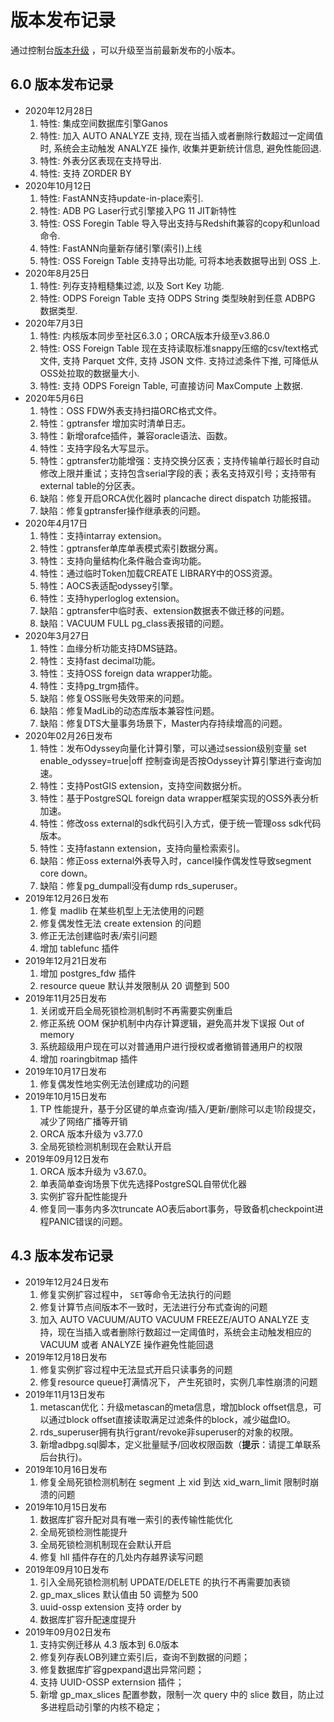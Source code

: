 # 版本发布记录

通过控制台[版本升级](/cn.zh-CN/实例管理/版本管理/版本升级.md) ，可以升级至当前最新发布的小版本。

## 6.0 版本发布记录

-   2020年12月28日
    1.  特性: 集成空间数据库引擎Ganos
    2.  特性: 加入 AUTO ANALYZE 支持, 现在当插入或者删除行数超过一定阈值时, 系统会主动触发 ANALYZE 操作, 收集并更新统计信息, 避免性能回退.
    3.  特性: 外表分区表现在支持导出.
    4.  特性: 支持 ZORDER BY
-   2020年10月12日
    1.  特性: FastANN支持update-in-place索引.
    2.  特性: ADB PG Laser行式引擎接入PG 11 JIT新特性
    3.  特性: OSS Foregin Table 导入导出支持与Redshift兼容的copy和unload命令.
    4.  特性: FastANN向量新存储引擎\(索引\)上线
    5.  特性: OSS Foreign Table 支持导出功能, 可将本地表数据导出到 OSS 上.
-   2020年8月25日
    1.  特性: 列存支持粗糙集过滤, 以及 Sort Key 功能.
    2.  特性: ODPS Foreign Table 支持 ODPS String 类型映射到任意 ADBPG 数据类型.
-   2020年7月3日
    1.  特性: 内核版本同步至社区6.3.0；ORCA版本升级至v3.86.0
    2.  特性: OSS Foreign Table 现在支持读取标准snappy压缩的csv/text格式文件, 支持 Parquet 文件, 支持 JSON 文件. 支持过滤条件下推, 可降低从OSS处拉取的数据量大小.
    3.  特性: 支持 ODPS Foreign Table, 可直接访问 MaxCompute 上数据.
-   2020年5月6日
    1.  特性：OSS FDW外表支持扫描ORC格式文件。
    2.  特性：gptransfer 增加实时清单日志。
    3.  特性：新增orafce插件，兼容oracle语法、函数。
    4.  特性：支持字段名大写显示。
    5.  特性：gptransfer功能增强：支持交换分区表；支持传输单行超长时自动修改上限并重试；支持包含serial字段的表；表名支持双引号；支持带有external table的分区表。
    6.  缺陷：修复开启ORCA优化器时 plancache direct dispatch 功能报错。
    7.  缺陷：修复gptransfer操作继承表的问题。
-   2020年4月17日
    1.  特性：支持intarray extension。
    2.  特性：gptransfer单库单表模式索引数据分离。
    3.  特性：支持向量结构化条件融合查询功能。
    4.  特性：通过临时Token加载CREATE LIBRARY中的OSS资源。
    5.  特性：AOCS表适配odyssey引擎。
    6.  特性：支持hyperloglog extension。
    7.  缺陷：gptransfer中临时表、extension数据表不做迁移的问题。
    8.  缺陷：VACUUM FULL pg\_class表报错的问题。
-   2020年3月27日
    1.  特性：血缘分析功能支持DMS链路。
    2.  特性：支持fast decimal功能。
    3.  特性：支持OSS foreign data wrapper功能。
    4.  特性：支持pg\_trgm插件。
    5.  缺陷：修复OSS账号失效带来的问题。
    6.  缺陷：修复MadLib的动态库版本兼容性问题。
    7.  缺陷：修复DTS大量事务场景下，Master内存持续增高的问题。
-   2020年02月26日发布
    1.  特性：发布Odyssey向量化计算引擎，可以通过session级别变量 set enable\_odyssey=true\|off 控制查询是否按Odyssey计算引擎进行查询加速。
    2.  特性：支持PostGIS extension，支持空间数据分析。
    3.  特性：基于PostgreSQL foreign data wrapper框架实现的OSS外表分析加速。
    4.  特性：修改oss external的sdk代码引入方式，便于统一管理oss sdk代码版本。
    5.  特性：支持fastann extension，支持向量检索索引。
    6.  缺陷：修正oss external外表导入时，cancel操作偶发性导致segment core down。
    7.  缺陷：修复pg\_dumpall没有dump rds\_superuser。
-   2019年12月26日发布
    1.  修复 madlib 在某些机型上无法使用的问题
    2.  修复偶发性无法 create extension 的问题
    3.  修正无法创建临时表/索引问题
    4.  增加 tablefunc 插件
-   2019年12月21日发布
    1.  增加 postgres\_fdw 插件
    2.  resource queue 默认并发限制从 20 调整到 500
-   2019年11月25日发布
    1.  关闭或开启全局死锁检测机制时不再需要实例重启
    2.  修正系统 OOM 保护机制中内存计算逻辑，避免高并发下误报 Out of memory
    3.  系统超级用户现在可以对普通用户进行授权或者撤销普通用户的权限
    4.  增加 roaringbitmap 插件
-   2019年10月17日发布
    1.  修复偶发性地实例无法创建成功的问题
-   2019年10月15日发布
    1.  TP 性能提升，基于分区键的单点查询/插入/更新/删除可以走1阶段提交，减少了网络广播等开销
    2.  ORCA 版本升级为 v3.77.0
    3.  全局死锁检测机制现在会默认开启
-   2019年09月12日发布
    1.  ORCA 版本升级为 v3.67.0。
    2.  单表简单查询场景下优先选择PostgreSQL自带优化器
    3.  实例扩容升配性能提升
    4.  修复同一事务内多次truncate AO表后abort事务，导致备机checkpoint进程PANIC错误的问题。

## 4.3 版本发布记录

-   2019年12月24日发布
    1.  修复实例扩容过程中， `SET`等命令无法执行的问题
    2.  修复计算节点间版本不一致时，无法进行分布式查询的问题
    3.  加入 AUTO VACUUM/AUTO VACUUM FREEZE/AUTO ANALYZE 支持，现在当插入或者删除行数超过一定阈值时，系统会主动触发相应的 VACUUM 或者 ANALYZE 操作避免性能回退
-   2019年12月18日发布
    1.  修复实例扩容过程中无法显式开启只读事务的问题
    2.  修复resource queue打满情况下， 产生死锁时，实例几率性崩溃的问题
-   2019年11月13日发布
    1.  metascan优化：升级metascan的meta信息，增加block offset信息，可以通过block offset直接读取满足过滤条件的block，减少磁盘IO。
    2.  rds\_superuser拥有执行grant/revoke非superuser的对象的权限。
    3.  新增adbpg.sql脚本，定义批量赋予/回收权限函数（**提示**：请提工单联系后台执行\)。
-   2019年10月16日发布
    1.  修复全局死锁检测机制在 segment 上 xid 到达 xid\_warn\_limit 限制时崩溃的问题
-   2019年10月15日发布
    1.  数据库扩容升配对具有唯一索引的表传输性能优化
    2.  全局死锁检测性能提升
    3.  全局死锁检测机制现在会默认开启
    4.  修复 hll 插件存在的几处内存越界读写问题
-   2019年09月10日发布
    1.  引入全局死锁检测机制 UPDATE/DELETE 的执行不再需要加表锁
    2.  gp\_max\_slices 默认值由 50 调整为 500
    3.  uuid-ossp extension 支持 order by
    4.  数据库扩容升配速度提升
-   2019年09月02日发布
    1.  支持实例迁移从 4.3 版本到 6.0版本
    2.  修复列存表LOB列建立索引后，查询不到数据的问题；
    3.  修复数据库扩容gpexpand退出异常问题；
    4.  支持 UUID-OSSP externsion 插件；
    5.  新增 gp\_max\_slices 配置参数，限制一次 query 中的 slice 数目，防止过多进程启动引擎的内核不稳定；

